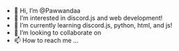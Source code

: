 - 👋 Hi, I’m @Pawwandaa
- 👀 I’m interested in discord.js and web development!
- 🌱 I’m currently learning discord.js, python, html, and js!
- 💞️ I’m looking to collaborate on 
- 📫 How to reach me ...

<!---
Pawwandaa/Pawwandaa is a ✨ special ✨ repository because its `README.md` (this file) appears on your GitHub profile.
You can click the Preview link to take a look at your changes.
--->
